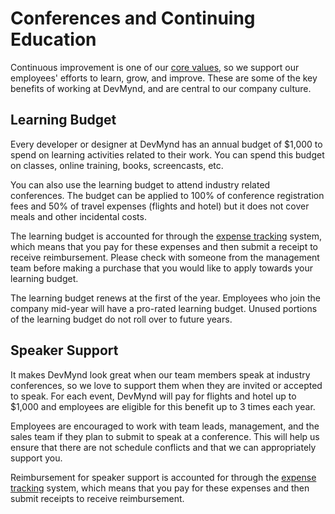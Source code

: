 # Conferences and Continuing Education

Continuous improvement is one of our [core values](https://github.com/devmynd/handbook/blob/master/Values.md#continuous-improvement), so we support our employees' efforts to learn, grow, and improve. These are some of the key benefits of working at DevMynd, and are central to our company culture.

## Learning Budget

Every developer or designer at DevMynd has an annual budget of $1,000 to spend on learning activities related to their work. You can spend this budget on classes, online training, books, screencasts, etc.

You can also use the learning budget to attend industry related  conferences.  The budget can be applied to 100% of conference registration fees and 50% of travel expenses (flights and hotel) but it does not cover meals and other incidental costs.

The learning budget is accounted for through the [expense tracking](https://github.com/devmynd/handbook/blob/master/Operations/Expense%20Tracking%20and%20Reimbursement.md)
system, which means that you pay for these expenses and then submit a receipt to receive reimbursement. Please check with someone from the management team before making a purchase that you would like to apply towards your learning budget.

The learning budget renews at the first of the year. Employees who join the company mid-year will have a pro-rated learning budget. Unused portions of the learning budget do not roll over to future years.

## Speaker Support

It makes DevMynd look great when our team members speak at industry conferences, so we love to support them when they are invited or accepted to speak. For each event, DevMynd will pay for flights and hotel up to $1,000 and employees are eligible for this benefit up to 3 times each year.

Employees are encouraged to work with team leads, management, and the sales team if they plan to submit to speak at a conference. This will help us ensure that there are not schedule conflicts and that we can appropriately support you.

Reimbursement for speaker support is accounted for through the [expense tracking](mynd/handbook/blob/master/Operations/Expense%20Tracking%20and%20Reimbursement.md) system, which means that you pay for these expenses and then submit receipts to receive reimbursement.

